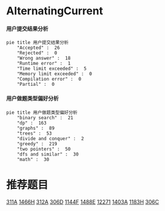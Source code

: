 # AlternatingCurrent

<!-- tabs:start -->



#### **用户提交结果分析**

```mermaid
pie title 用户提交结果分析
    "Accepted" :  26
    "Rejected" :  0
    "Wrong answer" :  18
    "Runtime error" :  1
    "Time limit exceeded" :  5
    "Memory limit exceeded" :  0
    "Compilation error" :  0
    "Partial" :  0
```

#### **用户做题类型偏好分析**

```mermaid
pie title 用户做题类型偏好分析
    "binary search" :  21
    "dp" :  163
    "graphs" :  89
    "trees" :  53
    "divide and conquer" :  2
    "greedy" :  219
    "two pointers" :  50
    "dfs and similar" :  30
    "math" :  30
```



<!-- tabs:end -->
# 推荐题目
[311A](https://codeforces.com/contest/311/problem/A)
[1466H](https://codeforces.com/contest/1466/problem/H)
[312A](https://codeforces.com/contest/312/problem/A)
[306D](https://codeforces.com/contest/306/problem/D)
[1144F](https://codeforces.com/contest/1144/problem/F)
[1488E](https://codeforces.com/contest/1488/problem/E)
[12271](https://codeforces.com/contest/1227/problem/1)
[1403A](https://codeforces.com/contest/1403/problem/A)
[1183H](https://codeforces.com/contest/1183/problem/H)
[306C](https://codeforces.com/contest/306/problem/C)
